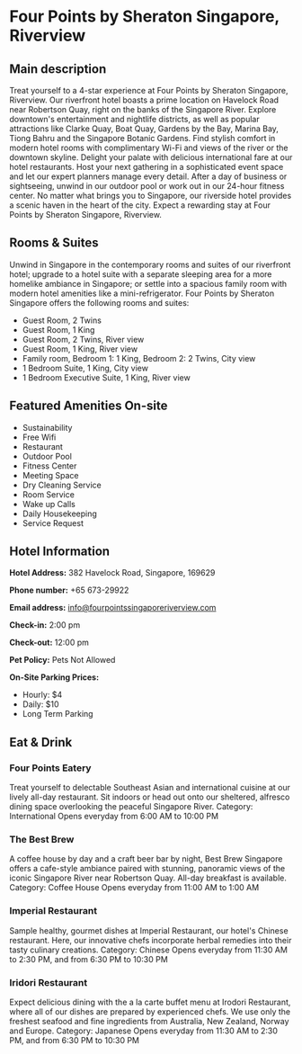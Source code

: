 # Four Points by Sheraton Singapore, Riverview

## Main description

Treat yourself to a 4-star experience at Four Points by Sheraton Singapore, Riverview. Our riverfront hotel boasts a prime location on Havelock Road near Robertson Quay, right on the banks of the Singapore River. Explore downtown's entertainment and nightlife districts, as well as popular attractions like Clarke Quay, Boat Quay, Gardens by the Bay, Marina Bay, Tiong Bahru and the Singapore Botanic Gardens. Find stylish comfort in modern hotel rooms with complimentary Wi-Fi and views of the river or the downtown skyline. Delight your palate with delicious international fare at our hotel restaurants. Host your next gathering in a sophisticated event space and let our expert planners manage every detail. After a day of business or sightseeing, unwind in our outdoor pool or work out in our 24-hour fitness center. No matter what brings you to Singapore, our riverside hotel provides a scenic haven in the heart of the city. Expect a rewarding stay at Four Points by Sheraton Singapore, Riverview.

## Rooms & Suites

Unwind in Singapore in the contemporary rooms and suites of our riverfront hotel; upgrade to a hotel suite with a separate sleeping area for a more homelike ambiance in Singapore; or settle into a spacious family room with modern hotel amenities like a mini-refrigerator. Four Points by Sheraton Singapore offers the following rooms and suites:

- Guest Room, 2 Twins
- Guest Room, 1 King
- Guest Room, 2 Twins, River view
- Guest Room, 1 King, River view
- Family room, Bedroom 1: 1 King, Bedroom 2: 2 Twins, City view
- 1 Bedroom Suite, 1 King, City view
- 1 Bedroom Executive Suite, 1 King, River view

## Featured Amenities On-site

- Sustainability
- Free Wifi
- Restaurant
- Outdoor Pool
- Fitness Center
- Meeting Space
- Dry Cleaning Service
- Room Service
- Wake up Calls
- Daily Housekeeping
- Service Request

## Hotel Information

**Hotel Address:**
382 Havelock Road, Singapore, 169629

**Phone number:**
+65 673-29922

**Email address:**
[info@fourpointssingaporeriverview.com](mailto:info@fourpointssingaporeriverview.com)

**Check-in:**
2:00 pm

**Check-out:**
12:00 pm

**Pet Policy:**
Pets Not Allowed

**On-Site Parking Prices:**

- Hourly: $4
- Daily: $10
- Long Term Parking

## Eat & Drink

### Four Points  Eatery

Treat yourself to delectable Southeast Asian and international cuisine at our lively all-day restaurant. Sit indoors or head out onto our sheltered, alfresco dining space overlooking the peaceful Singapore River.
Category: International
Opens everyday from 6:00 AM to 10:00 PM

### The Best Brew

A coffee house by day and a craft beer bar by night, Best Brew Singapore offers a cafe-style ambiance paired with stunning, panoramic views of the iconic Singapore River near Robertson Quay. All-day breakfast is available.
Category: Coffee House
Opens everyday from 11:00 AM to 1:00 AM

### Imperial Restaurant

Sample healthy, gourmet dishes at Imperial Restaurant, our hotel's Chinese restaurant. Here, our innovative chefs incorporate herbal remedies into their tasty culinary creations.
Category: Chinese
Opens everyday from 11:30 AM to 2:30 PM, and from 6:30 PM to 10:30 PM

### Iridori Restaurant

Expect delicious dining with the a la carte buffet menu at Irodori Restaurant, where all of our dishes are prepared by experienced chefs. We use only the freshest seafood and fine ingredients from Australia, New Zealand, Norway and Europe.
Category: Japanese
Opens everyday from 11:30 AM to 2:30 PM, and from 6:30 PM to 10:30 PM
